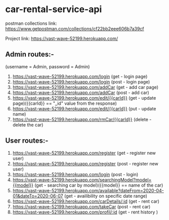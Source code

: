 # car-rental-service-api

postman collections link:
https://www.getpostman.com/collections/cf22bb2eee606b7a39cf

Project link:
https://vast-wave-52199.herokuapp.com/

## Admin routes:- 
(username = Admin, password = Admin)

1. https://vast-wave-52199.herokuapp.com/login  (get - login page)
1. https://vast-wave-52199.herokuapp.com/login  (post - login page)
1. https://vast-wave-52199.herokuapp.com/addCar (get - add car page)
1. https://vast-wave-52199.herokuapp.com/addCar  (post - add car)
1. https://vast-wave-52199.herokuapp.com/edit/{{carId}} (get - update page)({{carId}} == "_id" value from the response)
1. https://vast-wave-52199.herokuapp.com/edit/{{carId}}  (put - update name)
1. https://vast-wave-52199.herokuapp.com/rmCar/{{carId}}  (delete - delete the car)

## User routes:-

1. https://vast-wave-52199.herokuapp.com/register (get - register new user)
1. https://vast-wave-52199.herokuapp.com/register  (post - register new user)
1. https://vast-wave-52199.herokuapp.com/login  (post - login)
1. https://vast-wave-52199.herokuapp.com/searchingModel?model={{model}} (get - searching car by model)({{model}} == name of the car)
1. https://vast-wave-52199.herokuapp.com/available?dateFrom=2020-04-01&dateTo=2020-06-07 (get - availibility on specific date range)
1. https://vast-wave-52199.herokuapp.com/carDetails/:id (get - rent car)
1. https://vast-wave-52199.herokuapp.com/takeCar (post - rent car)
1. https://vast-wave-52199.herokuapp.com/profil/:id (get - rent history )
